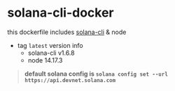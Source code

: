 # solana-cli-docker

this dockerfile includes [solana-cli](https://docs.solana.com/cli/install-solana-cli-tools#use-solanas-install-tool) & node

* tag `latest` version info
    * solana-cli v1.6.8
    * node 14.17.3

> **default solana config is `solana config set --url https://api.devnet.solana.com`**
